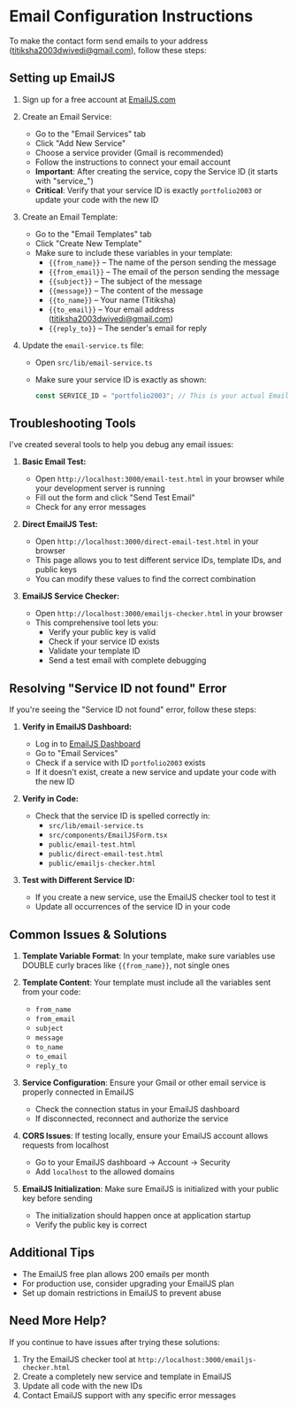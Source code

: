 # Email Configuration Instructions

To make the contact form send emails to your address (titiksha2003dwivedi@gmail.com), follow these steps:

## Setting up EmailJS

1. Sign up for a free account at [EmailJS.com](https://www.emailjs.com/)

2. Create an Email Service:
   - Go to the "Email Services" tab
   - Click "Add New Service"
   - Choose a service provider (Gmail is recommended)
   - Follow the instructions to connect your email account
   - **Important**: After creating the service, copy the Service ID (it starts with "service_")
   - **Critical**: Verify that your service ID is exactly `portfolio2003` or update your code with the new ID

3. Create an Email Template:
   - Go to the "Email Templates" tab
   - Click "Create New Template"
   - Make sure to include these variables in your template:
     - `{{from_name}}` – The name of the person sending the message
     - `{{from_email}}` – The email of the person sending the message
     - `{{subject}}` – The subject of the message
     - `{{message}}` – The content of the message
     - `{{to_name}}` – Your name (Titiksha)
     - `{{to_email}}` – Your email address (titiksha2003dwivedi@gmail.com)
     - `{{reply_to}}` – The sender's email for reply

4. Update the `email-service.ts` file:
   - Open `src/lib/email-service.ts`
   - Make sure your service ID is exactly as shown:

     ```typescript
     const SERVICE_ID = "portfolio2003"; // This is your actual EmailJS service ID
     ```

## Troubleshooting Tools

I've created several tools to help you debug any email issues:

1. **Basic Email Test:**
   - Open `http://localhost:3000/email-test.html` in your browser while your development server is running
   - Fill out the form and click "Send Test Email"
   - Check for any error messages

2. **Direct EmailJS Test:**
   - Open `http://localhost:3000/direct-email-test.html` in your browser
   - This page allows you to test different service IDs, template IDs, and public keys
   - You can modify these values to find the correct combination

3. **EmailJS Service Checker:**
   - Open `http://localhost:3000/emailjs-checker.html` in your browser
   - This comprehensive tool lets you:
     - Verify your public key is valid
     - Check if your service ID exists
     - Validate your template ID
     - Send a test email with complete debugging

## Resolving "Service ID not found" Error

If you're seeing the "Service ID not found" error, follow these steps:

1. **Verify in EmailJS Dashboard:**
   - Log in to [EmailJS Dashboard](https://dashboard.emailjs.com/admin)
   - Go to "Email Services"
   - Check if a service with ID `portfolio2003` exists
   - If it doesn't exist, create a new service and update your code with the new ID

2. **Verify in Code:**
   - Check that the service ID is spelled correctly in:
     - `src/lib/email-service.ts`
     - `src/components/EmailJSForm.tsx`
     - `public/email-test.html`
     - `public/direct-email-test.html`
     - `public/emailjs-checker.html`

3. **Test with Different Service ID:**
   - If you create a new service, use the EmailJS checker tool to test it
   - Update all occurrences of the service ID in your code

## Common Issues & Solutions

1. **Template Variable Format**: In your template, make sure variables use DOUBLE curly braces like `{{from_name}}`, not single ones

2. **Template Content**: Your template must include all the variables sent from your code:
   - `from_name`
   - `from_email`
   - `subject`
   - `message`
   - `to_name`
   - `to_email`
   - `reply_to`

3. **Service Configuration**: Ensure your Gmail or other email service is properly connected in EmailJS
   - Check the connection status in your EmailJS dashboard
   - If disconnected, reconnect and authorize the service

4. **CORS Issues**: If testing locally, ensure your EmailJS account allows requests from localhost
   - Go to your EmailJS dashboard → Account → Security
   - Add `localhost` to the allowed domains

5. **EmailJS Initialization**: Make sure EmailJS is initialized with your public key before sending
   - The initialization should happen once at application startup
   - Verify the public key is correct

## Additional Tips

- The EmailJS free plan allows 200 emails per month
- For production use, consider upgrading your EmailJS plan
- Set up domain restrictions in EmailJS to prevent abuse

## Need More Help?

If you continue to have issues after trying these solutions:

1. Try the EmailJS checker tool at `http://localhost:3000/emailjs-checker.html`
2. Create a completely new service and template in EmailJS
3. Update all code with the new IDs
4. Contact EmailJS support with any specific error messages
